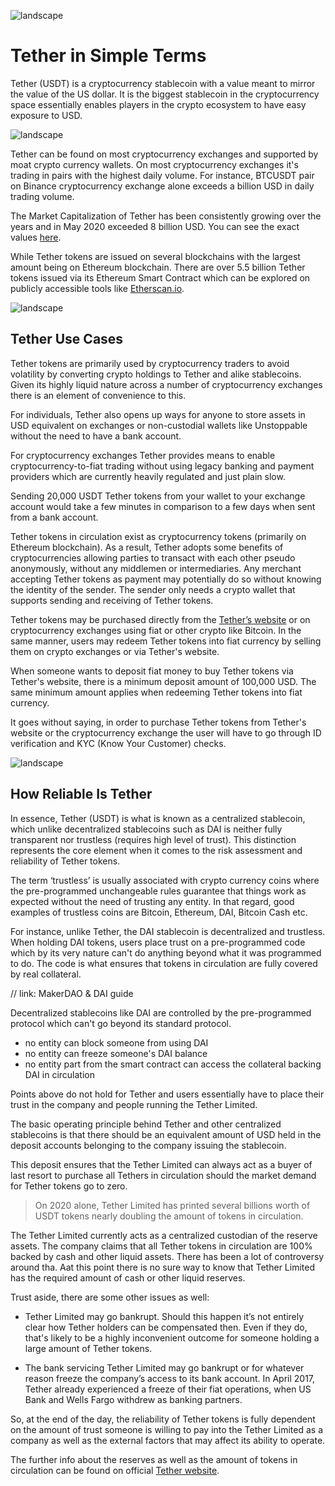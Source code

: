 ![landscape](https://github.com/horizontalsystems/blockchain-crypto-guides/blob/master/token_guides/images/TetherMain.png)

# Tether in Simple Terms

Tether (USDT) is a cryptocurrency stablecoin with a value meant to mirror the value of the US dollar. It is the biggest stablecoin in the cryptocurrency space essentially enables players in the crypto ecosystem to have easy exposure to USD.

![landscape](https://github.com/horizontalsystems/blockchain-crypto-guides/blob/master/token_guides/images/TetherExchange.png)

Tether can be found on most cryptocurrency exchanges and supported by moat crypto currency wallets. On most cryptocurrency exchanges it's trading in pairs with the highest daily volume. For instance, BTCUSDT pair on Binance cryptocurrency exchange alone exceeds a billion USD in daily trading volume. 

The Market Capitalization of Tether has been consistently growing over the years and in May 2020 exceeded 8 billion USD. You can see the exact values [here](https://wallet.tether.to/transparency).

While Tether tokens are issued on several blockchains with the largest amount being on Ethereum blockchain. There are over 5.5 billion Tether tokens issued via its Ethereum Smart Contract which can be explored on publicly accessible tools like [Etherscan.io](https://etherscan.io/token/0xdac17f958d2ee523a2206206994597c13d831ec7).

![landscape](https://github.com/horizontalsystems/blockchain-crypto-guides/blob/master/token_guides/images/TetherVolatility.png)

## Tether Use Cases

Tether tokens are primarily used by cryptocurrency traders to avoid volatility by converting crypto holdings to Tether and alike stablecoins. Given its highly liquid nature across a number of cryptocurrency exchanges there is an element of convenience to this.

For individuals, Tether also opens up ways for anyone to store assets in USD equivalent on exchanges or non-custodial wallets like Unstoppable without the need to have a bank account.

For cryptocurrency exchanges Tether provides means to enable cryptocurrency-to-fiat trading without using legacy banking and payment providers which are currently heavily regulated and just plain slow. 

Sending 20,000 USDT Tether tokens from your wallet to your exchange account would take a few minutes in comparison to a few days when sent from a bank account.

Tether tokens in circulation exist as cryptocurrency tokens (primarily on Ethereum blockchain). As a result, Tether adopts some benefits of cryptocurrencies allowing parties to transact with each other pseudo anonymously, without any middlemen or intermediaries. 
Any merchant accepting Tether tokens as payment may potentially do so without knowing the identity of the sender. The sender only needs a crypto wallet that supports sending and receiving of Tether tokens.

Tether tokens may be purchased directly from the [Tether’s website](https://tether.to) or on cryptocurrency exchanges using fiat or other crypto like Bitcoin. In the same manner, users may redeem Tether tokens into fiat currency by selling them on crypto exchanges or via Tether's website. 

When someone wants to deposit fiat money to buy Tether tokens via Tether's website, there is a minimum deposit amount of 100,000 USD. The same minimum amount applies when redeeming Tether tokens into fiat currency.

It goes without saying, in order to purchase Tether tokens from Tether's website or the cryptocurrency exchange the user will have to go through ID verification and KYC (Know Your Customer) checks.



![landscape](https://github.com/horizontalsystems/blockchain-crypto-guides/blob/master/token_guides/images/Tetherequaldollar.png)

## How Reliable Is Tether

In essence, Tether (USDT) is what is known as a centralized stablecoin, which unlike decentralized stablecoins such as DAI is neither fully transparent nor trustless (requires high level of trust). This distinction represents the core element when it comes to the risk assessment and reliability of Tether tokens.

The term ‘trustless’ is usually associated with crypto currency coins where the pre-programmed unchangeable rules guarantee that things work as expected without the need of trusting any entity. In that regard, good examples of trustless coins are Bitcoin, Ethereum, DAI, Bitcoin Cash etc.

For instance, unlike Tether, the DAI stablecoin is decentralized and trustless. When holding DAI tokens, users place trust on a pre-programmed code which by its very nature can't do anything beyond what it was programmed to do. The code is what ensures that tokens in circulation are fully covered by real collateral.

// link: MakerDAO & DAI guide

Decentralized stablecoins like DAI are controlled by the pre-programmed protocol which can't go beyond its standard protocol.

- no entity can block someone from using DAI
- no entity can freeze someone's DAI balance
- no entity part from the smart contract can access the collateral backing DAI in circulation

Points above do not hold for Tether and users essentially have to place their trust in the company and people running the Tether Limited.

The basic operating principle behind Tether and other centralized stablecoins is that there should be an equivalent amount of USD held in the deposit accounts belonging to the company issuing the stablecoin. 

This deposit ensures that the Tether Limited can always act as a buyer of last resort to purchase all Tethers in circulation should the market demand for Tether tokens go to zero.

> On 2020 alone, Tether Limited has printed several billions worth of USDT tokens nearly doubling the amount of tokens in circulation.

The Tether Limited currently acts as a centralized custodian of the reserve assets. The company claims that all Tether tokens in circulation are 100% backed by cash and other liquid assets. There has been a lot of controversy around tha. Aat this point there is no sure way to know that Tether Limited has the required amount of cash or other liquid reserves. 

Trust aside, there are some other issues as well:

* Tether Limited may go bankrupt. Should this happen it’s not entirely clear how Tether holders can be compensated then. Even if they do, that's likely to be a highly inconvenient outcome for someone holding a large amount of Tether tokens.
    
* The bank servicing Tether Limited may go bankrupt or for whatever reason freeze the company’s access to its bank account. In April 2017, Tether already experienced a freeze of their fiat operations, when US Bank and Wells Fargo withdrew as banking partners.

So, at the end of the day, the reliability of Tether tokens is fully dependent on the amount of trust someone is willing to pay into the Tether Limited as a company as well as the external factors that may affect its ability to operate.

The further info about the reserves as well as the amount of tokens in circulation can be found on official [Tether website](https://tether.to).